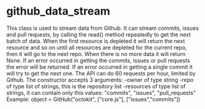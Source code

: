 # github_data_stream

This class is used to stream data from Github. It can stream commits, issues and pull requests, by calling the read() method repeatedly to get the next batch of data.
  When the first resource is depleted it will return the next resource and so on until all resources are depleted for the current repo, then it will go to the next repo. When there is no more data it will return None.
  If an error occurred in getting the commits, issues or pull requests the error will be returned. If an error occurred in getting a single commit it will try to get the next one.
  The API can do 60 requests per hour, limited by Github.
The constructor accepts 3 arguments:
  -owner of type string
  -repo of type list of strings, this is the repository list
  -resources of type list of strings, it can contain only this values: "commits", "issues", "pull_requests"
Example:
  object = GitHub("octokit", ["core.js"], ["issues","commits"])
